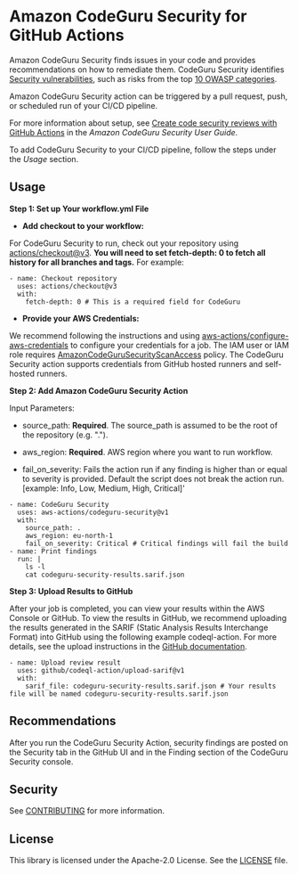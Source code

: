 # Amazon CodeGuru Security for GitHub Actions

Amazon CodeGuru Security finds issues in your code and provides recommendations on how to remediate them. CodeGuru Security identifies [Security vulnerabilities](https://aws.amazon.com/blogs/devops/tightening-application-security-with-amazon-codeguru/), such as risks from the top [10 OWASP categories](https://owasp.org/www-project-top-ten/).

Amazon CodeGuru Security action can be triggered by a pull request, push, or scheduled run of your CI/CD pipeline.

For more information about setup, see [Create code security reviews with GitHub Actions](https://docs.aws.amazon.com/codeguru/latest/security-ug/get-started-github.html) in the *Amazon CodeGuru Security User Guide*.

To add CodeGuru Security to your CI/CD pipeline, follow the steps under the *Usage* section.

## Usage

**Step 1: Set up Your workflow.yml File**

* **Add checkout to your workflow:**

For CodeGuru Security to run, check out your repository using [actions/checkout@v3](https://github.com/actions/checkout). **You will need to set fetch-depth: 0 to fetch all history for all branches and tags.** For example:

```
- name: Checkout repository
  uses: actions/checkout@v3
  with:
    fetch-depth: 0 # This is a required field for CodeGuru
```

* **Provide your AWS Credentials:**

We recommend following the instructions and using [aws-actions/configure-aws-credentials](https://github.com/aws-actions/configure-aws-credentials) to configure your credentials for a job. The IAM user or IAM role requires [AmazonCodeGuruSecurityScanAccess](<url place holder>) policy. The CodeGuru Security action supports credentials from GitHub hosted runners and self-hosted runners.

**Step 2: Add Amazon CodeGuru Security Action**

Input Parameters:

* source_path: **Required**. The source_path is assumed to be the root of the repository (e.g. ".").

* aws_region: **Required**. AWS region where you want to run workflow.

* fail_on_severity: Fails the action run if any finding is higher than or equal to severity is provided. Default the script does not break the action run. [example: Info, Low, Medium, High, Critical]'

```
- name: CodeGuru Security
  uses: aws-actions/codeguru-security@v1
  with:
    source_path: .
    aws_region: eu-north-1
    fail_on_severity: Critical # Critical findings will fail the build
- name: Print findings
  run: |
    ls -l
    cat codeguru-security-results.sarif.json
```

**Step 3: Upload Results to GitHub**

After your job is completed, you can view your results within the AWS Console or GitHub. To view the results in GitHub, we recommend uploading the results generated in the SARIF (Static Analysis Results Interchange Format) into GitHub using the following example codeql-action. For more details, see the upload instructions in the [GitHub documentation](https://docs.github.com/en/code-security/secure-coding/uploading-a-sarif-file-to-github#example-workflow-for-sarif-files-generated-outside-of-a-repository).

```
- name: Upload review result
  uses: github/codeql-action/upload-sarif@v1
  with:
    sarif_file: codeguru-security-results.sarif.json # Your results file will be named codeguru-security-results.sarif.json
```

## Recommendations

After you run the CodeGuru Security Action, security findings are posted on the Security tab in the GitHub UI and in the Finding section of the CodeGuru Security console.

## Security

See [CONTRIBUTING](CONTRIBUTING.md#security-issue-notifications) for more information.

## License

This library is licensed under the Apache-2.0 License. See the [LICENSE](LICENSE) file.
